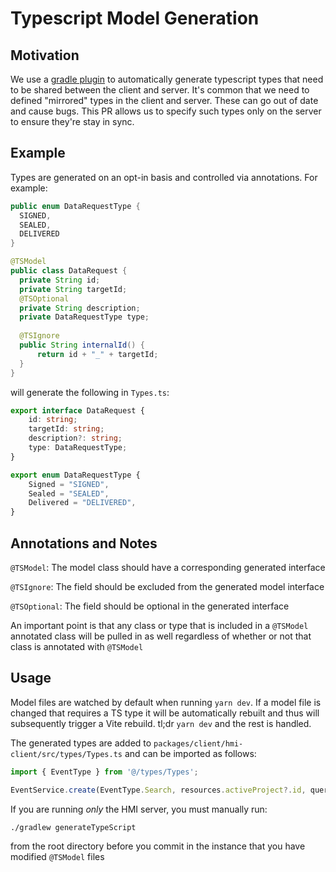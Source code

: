 # Typescript Model Generation

## Motivation

We use a [gradle plugin](https://github.com/vojtechhabarta/typescript-generator) to automatically generate typescript types that need to be shared between the client and server. 
It's common that we need to defined "mirrored" types in the client and server. These can go out of date and cause bugs. 
This PR allows us to specify such types only on the server to ensure they're stay in sync.

## Example

Types are generated on an opt-in basis and controlled via annotations.  For example:
```java
public enum DataRequestType {
  SIGNED,
  SEALED,
  DELIVERED
}

@TSModel
public class DataRequest {
  private String id;
  private String targetId;
  @TSOptional
  private String description;
  private DataRequestType type;
  
  @TSIgnore
  public String internalId() {
      return id + "_" + targetId;
  }
}
```
will generate the following in `Types.ts`:
```typescript
export interface DataRequest {
    id: string;
    targetId: string;
    description?: string;
    type: DataRequestType;
}

export enum DataRequestType {
    Signed = "SIGNED",
    Sealed = "SEALED",
    Delivered = "DELIVERED",
}
```

## Annotations and Notes
`@TSModel`: The model class should have a corresponding generated interface

`@TSIgnore`: The field should be excluded from the generated model interface

`@TSOptional`: The field should be optional in the generated interface

An important point is that any class or type that is included in a `@TSModel` annotated class will be pulled in as well
regardless of whether or not that class is annotated with `@TSModel`

## Usage
Model files are watched by default when running `yarn dev`.  If a model file is changed that requires a TS type
it will be automatically rebuilt and thus will subsequently trigger a Vite rebuild. 
tl;dr `yarn dev` and the rest is handled.

The generated types are added to `packages/client/hmi-client/src/types/Types.ts` and can be imported as follows:
```typescript
import { EventType } from '@/types/Types';

EventService.create(EventType.Search, resources.activeProject?.id, query.value);
```

If you are running _only_ the HMI server, you must manually run:
```bash
./gradlew generateTypeScript
```
from the root directory before you commit in the instance that you have modified
`@TSModel` files
